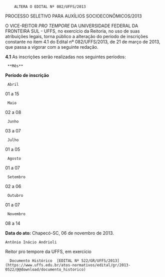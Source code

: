         ALTERA O EDITAL Nº 082/UFFS/2013  

PROCESSO SELETIVO PARA AUXÍLIOS SOCIOECONÔMICOS/2013

 O VICE-REITOR *PRO TEMPORE* DA UNIVERSIDADE FEDERAL DA FRONTEIRA SUL - UFFS, no exercício da Reitoria, no uso de suas atribuições legais, torna público a alteração do período de inscrições constante no item 4.1 do Edital nº 082/UFFS/2013, de 21 de março de 2013, que passa a vigorar com a seguinte redação.

 **4.1** As inscrições serão realizadas nos seguintes períodos:

     **Mês**

   **Período de inscrição**

     Abril

   01 a 15

     Maio

   02 a 08

     Junho

   03 a 07

     Julho

   01 a 05

     Agosto

   01 a 07

     Setembro

   02 a 06

     Outubro

   01 a 07

     Novembro

   08 a 14

      

  

   **Data do ato:** Chapecó-SC, 06 de novembro de 2013.   
 

    Antônio Inácio Andrioli    
 Reitor pro tempore da UFFS, em exercício 

      Documento Histórico  [EDITAL Nº 522/GR/UFFS/2013](https://www.uffs.edu.br/atos-normativos/edital/gr/2013-0522/@@download/documento_historico)     
      